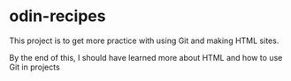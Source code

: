 # odin-recipes
This project is to get more practice with using Git and making HTML sites.

By the end of this, I should have learned more about HTML and how to use Git in projects
